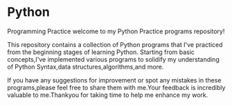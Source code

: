 # Python
Programming Practice
welcome to my Python Practice programs repository!

This repository contains a collection of Python programs that I've practiced from the beginning stages of learning Python.
Starting from basic concepts,I've implemented various programs to solidify my understanding of Python Syntax,data structures,algorithms,and more.

If you have any suggestions for improvement or spot any mistakes in these programs,please feel free to share them with me.Your feedback is incredibly valuable to me.Thankyou for taking time to help me enhance my work.
